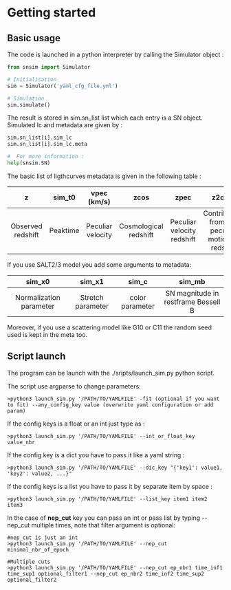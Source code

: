 # Getting started 

## Basic usage

The code is launched in a python interpreter by calling the Simulator object :

```python
from snsim import Simulator

# Initialisation
sim = Simulator('yaml_cfg_file.yml')

# Simulation
sim.simulate()
```

The result is stored in sim.sn_list list which each entry is a SN object. Simulated lc and metadata are given by :
```python
sim.sn_list[i].sim_lc
sim.sn_list[i].sim_lc.meta

#  For more information :
help(snsim.SN)
```
The basic list of ligthcurves metadata is given in the following table :

|         z         |  sim_t0  |    vpec (km/s)    |         zcos          |            zpec            |                       z2cmb                       |        zCMB        |      ra (rad)      |   dec (rad)    |          sn id           |           sim_mu           |          m_sct           |
| :---------------: | :------: | :---------------: | :-------------------: | :------------------------: | :-----------------------------------------------: | :----------------: | :----------------: | :------------: | :----------------------: | :------------------------: | :----------------------: |
| Observed redshift | Peaktime | Peculiar velocity | Cosmological redshift | Peculiar velocity redshift | Contribution from our peculiar motion to redshift | CMB frame redshift | SN right ascension | SN declinaison | SN identification number | Simulated distance modulli | Coherent scattering term |

If you use SALT2/3 model you add some arguments to metadata:


|         sim_x0          |      sim_x1       |      sim_c      |               sim_mb                |
| :---------------------: | :---------------: | :-------------: | :---------------------------------: |
| Normalization parameter | Stretch parameter | color parameter | SN magnitude in restframe Bessell B |

Moreover, if you use a scattering model like G10 or C11 the random seed used is kept in the meta too.



## Script launch

The program can be launch with the ./sripts/launch_sim.py python script.

The script use argparse to change parameters:
```shell
>python3 launch_sim.py '/PATH/TO/YAMLFILE' -fit (optional if you want to fit) --any_config_key value (overwrite yaml configuration or add param)
```
If the config keys is a float or an int just type as :
```shell
>python3 launch_sim.py '/PATH/TO/YAMLFILE' --int_or_float_key value_nbr
```
If the config key is a dict you have to pass it like a yaml string :
```shell
>python3 launch_sim.py '/PATH/TO/YAMLFILE' --dic_key "{'key1': value1, 'key2': value2, ...}"
```
If the config keys is a list you have to pass it by separate item by space :
```shell
>python3 launch_sim.py '/PATH/TO/YAMLFILE' --list_key item1 item2 item3
```
In the case of **nep_cut** key you can pass an int or pass list by typing --nep_cut multiple times, note that filter argument is optional:
```shell
#nep_cut is just an int
>python3 launch_sim.py '/PATH/TO/YAMLFILE' --nep_cut minimal_nbr_of_epoch

#Multiple cuts
>python3 launch_sim.py '/PATH/TO/YAMLFILE' --nep_cut ep_nbr1 time_inf1 time_sup1 optional_filter1 --nep_cut ep_nbr2 time_inf2 time_sup2 optional_filter2
```